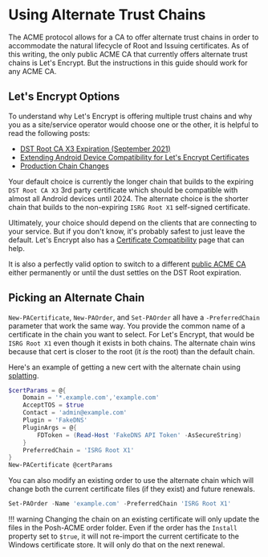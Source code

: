 # Using Alternate Trust Chains

The ACME protocol allows for a CA to offer alternate trust chains in order to accommodate the natural lifecycle of Root and Issuing certificates. As of this writing, the only public ACME CA that currently offers alternate trust chains is Let's Encrypt. But the instructions in this guide should work for any ACME CA.

## Let's Encrypt Options

To understand why Let's Encrypt is offering multiple trust chains and why you as a site/service operator would choose one or the other, it is helpful to read the following posts:

- [DST Root CA X3 Expiration (September 2021)](https://letsencrypt.org/docs/dst-root-ca-x3-expiration-september-2021/)
- [Extending Android Device Compatibility for Let's Encrypt Certificates](https://letsencrypt.org/2020/12/21/extending-android-compatibility.html)
- [Production Chain Changes](https://community.letsencrypt.org/t/production-chain-changes/150739)

Your default choice is currently the longer chain that builds to the expiring `DST Root CA X3` 3rd party certificate which should be compatible with almost all Android devices until 2024. The alternate choice is the shorter chain that builds to the non-expiring `ISRG Root X1` self-signed certificate.

Ultimately, your choice should depend on the clients that are connecting to your service. But if you don't know, it's probably safest to just leave the default. Let's Encrypt also has a [Certificate Compatibility](https://letsencrypt.org/docs/certificate-compatibility/) page that can help.

It is also a perfectly valid option to switch to a different [public ACME CA](ACME-CA-Comparison.md) either permanently or until the dust settles on the DST Root expiration.

## Picking an Alternate Chain

`New-PACertificate`, `New-PAOrder`, and `Set-PAOrder` all have a `-PreferredChain` parameter that work the same way. You provide the common name of a certificate in the chain you want to select. For Let's Encrypt, that would be `ISRG Root X1` even though it exists in both chains. The alternate chain wins because that cert is closer to the root (it *is* the root) than the default chain.

Here's an example of getting a new cert with the alternate chain using [splatting](https://docs.microsoft.com/en-us/powershell/module/microsoft.powershell.core/about/about_splatting).

```powershell
$certParams = @{
    Domain = '*.example.com','example.com'
    AcceptTOS = $true
    Contact = 'admin@example.com'
    Plugin = 'FakeDNS'
    PluginArgs = @{
        FDToken = (Read-Host 'FakeDNS API Token' -AsSecureString)
    }
    PreferredChain = 'ISRG Root X1'
}
New-PACertificate @certParams
```

You can also modify an existing order to use the alternate chain which will change both the current certificate files (if they exist) and future renewals.

```powershell
Set-PAOrder -Name 'example.com' -PreferredChain 'ISRG Root X1'
```

!!! warning
    Changing the chain on an existing certificate will only update the files in the Posh-ACME order folder. Even if the order has the `Install` property set to `$true`, it will not re-import the current certificate to the Windows certificate store. It will only do that on the next renewal.
